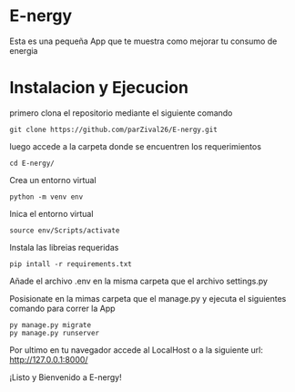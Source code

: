 
# E-nergy

Esta es una pequeña App que te muestra como mejorar tu consumo de energia

# Instalacion y Ejecucion
primero clona el repositorio mediante el siguiente comando

```console
git clone https://github.com/parZival26/E-nergy.git

```

luego accede a la carpeta donde se encuentren los requerimientos
```console
cd E-nergy/

```

Crea un entorno virtual
```console
python -m venv env
```
Inica el entorno virtual
```console
source env/Scripts/activate
```
Instala las libreias requeridas
```console
pip intall -r requirements.txt
```
Añade el archivo .env en la misma carpeta que el archivo settings.py

Posisionate en la mimas carpeta que el manage.py y ejecuta el siguientes comando para correr la App
```console
py manage.py migrate
py manage.py runserver
```

Por ultimo en tu navegador accede al LocalHost o a la siguiente url:  http://127.0.0.1:8000/

¡Listo y Bienvenido a E-nergy!